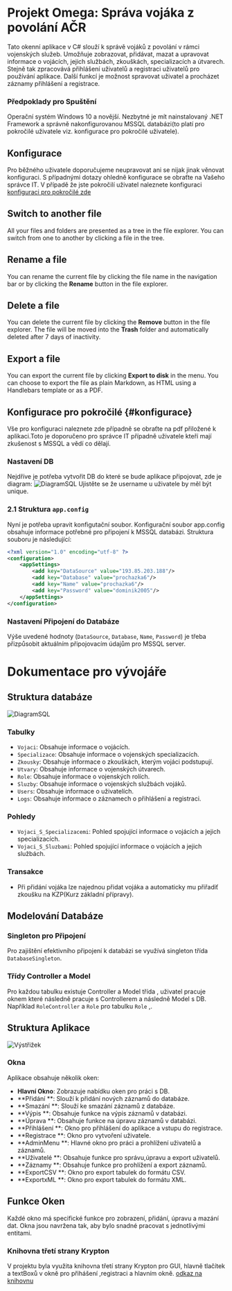 # Projekt Omega: Správa vojáka z povolání AČR

Tato okenní aplikace v C# slouží k správě vojáků z povolání v rámci vojenských služeb. Umožňuje zobrazovat, přidávat, mazat a upravovat informace o vojácích, jejich službách, zkouškách, specializacích a útvarech. Stejně tak zpracovává přihlášení uživatelů a registraci uživatelů pro používání aplikace. Další funkcí je  možnost spravovat uživatel a procházet záznamy přihlášení a registrace.

### Předpoklady pro Spuštění
Operační systém Windows 10 a novější. Nezbytné je mít nainstalovaný .NET Framework a správně nakonfigurovanou MSSQL databázi(to platí pro pokročilé uživatele viz. konfigurace pro pokročilé uživatele).

## Konfigurace

Pro běžného uživatele doporučujeme neupravovat ani se nijak jinak věnovat konfiguraci. S případnými dotazy ohledně konfigurace se obraťte na Vašeho správce IT. V případě že jste pokročilí uživatel naleznete konfiguraci  [konfiguraci pro pokročilé zde](#konfigurace)

## Switch to another file

All your files and folders are presented as a tree in the file explorer. You can switch from one to another by clicking a file in the tree.

## Rename a file

You can rename the current file by clicking the file name in the navigation bar or by clicking the **Rename** button in the file explorer.

## Delete a file

You can delete the current file by clicking the **Remove** button in the file explorer. The file will be moved into the **Trash** folder and automatically deleted after 7 days of inactivity.

## Export a file

You can export the current file by clicking **Export to disk** in the menu. You can choose to export the file as plain Markdown, as HTML using a Handlebars template or as a PDF.

## Konfigurace pro pokročilé {#konfigurace}
Vše pro konfiguraci naleznete zde případně se obraťte na pdf přiložené k aplikaci.Toto je doporučeno pro správce IT případně uživatele kteří mají zkušenost s MSSQL a vědí co dělají.
###  Nastavení DB
Nejdříve je potřeba vytvořit DB do které se bude aplikace připojovat, zde je diagram:
![DiagramSQL](https://github.com/Crusader5033/Omega/assets/113086006/f38c3b94-3149-4c5e-8e91-95b486be3c12)
Ujistěte se že username u uživatele by měl být unique.
### 2.1 Struktura `app.config`
Nyní je potřeba upravit konfigutační soubor.
Konfigurační soubor app.config obsahuje informace potřebné pro připojení k MSSQL databázi. Struktura souboru je následující:

```xml
<?xml version="1.0" encoding="utf-8" ?>
<configuration>
	<appSettings>
		<add key="DataSource" value="193.85.203.188"/>
		<add key="Database" value="prochazka6"/>
		<add key="Name" value="prochazka6"/>
		<add key="Password" value="dominik2005"/>
	</appSettings>
</configuration>
```
### Nastavení Připojení do Databáze
Výše uvedené hodnoty (`DataSource`, `Database`, `Name`, `Password`) je třeba přizpůsobit aktuálním připojovacím údajům pro MSSQL server.



# Dokumentace pro vývojáře

## Struktura databáze
 

![DiagramSQL](https://github.com/Crusader5033/Omega/assets/113086006/81a95218-f230-483a-87a3-1f92c678e06b)


### Tabulky

- `Vojaci`: Obsahuje informace o vojácích.
- `Specializace`: Obsahuje informace o vojenských specializacích.
- `Zkousky`: Obsahuje informace o zkouškách, kterým vojáci podstupují.
- `Utvary`: Obsahuje informace o vojenských útvarech.
- `Role`: Obsahuje informace o vojenských rolích.
- `Sluzby`: Obsahuje informace o vojenských službách vojáků.
- `Users`: Obsahuje informace o uživatelích.
- `Logs`: Obsahuje informace o záznamech o přihlášení a registraci.
  
###  Pohledy
- `Vojaci_S_Specializacemi`: Pohled spojující informace o vojácích a jejich specializacích.
- `Vojaci_S_Sluzbami`: Pohled spojující informace o vojácích a jejich službách.
### Transakce
- Při přidání vojáka lze najednou přidat vojáka a automaticky mu přiřadiť zkoušku na KZP(Kurz základní přípravy).
## Modelování Databáze

### Singleton pro Připojení
Pro zajištění efektivního připojení k databázi se využívá singleton třída `DatabaseSingleton`.

### Třídy Controller a Model
Pro každou tabulku existuje Controller a Model třída , uživatel pracuje oknem které následně pracuje s Controllerem a následně Model s DB. Například `RoleController` a `Role` pro tabulku `Role` ,.

## Struktura Aplikace
![Výstřižek](https://github.com/Crusader5033/Alfa3/assets/113086006/e798132d-2ade-463d-b80c-1ea692e762f4)

### Okna
Aplikace obsahuje několik oken:
- **Hlavní Okno**: Zobrazuje nabídku oken pro práci s DB.
- **Přidání **: Slouží k přidání nových záznamů do databáze.
- **Smazání **: Slouží ke smazání záznamů z databáze.
- **Výpis **: Obsahuje funkce na výpis záznamů v databázi.
- **Úprava **: Obsahuje funkce na úpravu záznamů v databázi.
- **Přihlášení **: Okno pro přihlášení do aplikace a vstupu do registrace.
- **Registrace **: Okno pro vytvoření uživatele.
- **AdminMenu **: Hlavné okno pro práci a prohlížení uživatelů a záznamů.
- **Uživatelé **: Obsahuje funkce pro správu,úpravu a export uživatelů.
- **Záznamy **: Obsahuje funkce pro prohlížení a export záznamů.
- **ExportCSV **: Okno pro export tabulek do formátu CSV.
- **ExportxML **: Okno pro export tabulek do formátu XML.

## Funkce Oken
Každé okno má specifické funkce pro zobrazení, přidání, úpravu a mazání dat. Okna jsou navržena tak, aby bylo snadné pracovat s jednotlivými entitami.

### Knihovna třetí strany Krypton
V projektu byla využita knihovna třetí strany Krypton pro GUI, hlavně tlačítek a textBoxů v okně pro přihášení ,registraci a hlavním okně.
[odkaz na knihovnu](https://github.com/ComponentFactory/Krypton)
